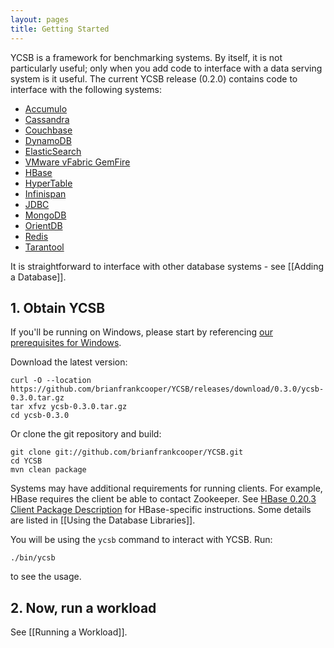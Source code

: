 ```yaml
---
layout: pages
title: Getting Started
---
```

YCSB is a framework for benchmarking systems. By itself, it is not particularly useful; only when you add code to interface with a data serving system is it useful. The current YCSB release (0.2.0) contains code to interface with the following systems:

- [Accumulo](https://accumulo.apache.org/)
- [Cassandra](http://cassandra.apache.org/)
- [Couchbase](http://www.couchbase.com/)
- [DynamoDB](http://aws.amazon.com/dynamodb/)
- [ElasticSearch](https://www.elastic.co/products/elasticsearch)
- [VMware vFabric GemFire](http://www.vmware.com/products/application-platform/vfabric-gemfire/overview.html)
- [HBase](http://hbase.apache.org/)
- [HyperTable](http://www.hypertable.com/)
- [Infinispan](http://www.jboss.org/infinispan)
- [JDBC](http://www.oracle.com/technetwork/java/javase/jdbc/index.html)
- [MongoDB](http://www.mongodb.org/)
- [OrientDB](http://www.orientdb.org/)
- [Redis](http://redis.io/)
- [Tarantool](http://tarantool.org/)


It is straightforward to interface with other database systems - see [[Adding a Database]].

## 1. Obtain YCSB

If you'll be running on Windows, please start by referencing [our prerequisites for Windows](https://github.com/brianfrankcooper/YCSB/wiki/Prerequisites-for-Windows).

Download the latest version:

    curl -O --location https://github.com/brianfrankcooper/YCSB/releases/download/0.3.0/ycsb-0.3.0.tar.gz
    tar xfvz ycsb-0.3.0.tar.gz
    cd ycsb-0.3.0

Or clone the git repository and build:

    git clone git://github.com/brianfrankcooper/YCSB.git
    cd YCSB
    mvn clean package

Systems may have additional requirements for running clients.  For example, HBase requires the client be able to contact Zookeeper.  See <A HREF="http://hadoop.apache.org/hbase/docs/r0.20.3/api/org/apache/hadoop/hbase/client/package-summary.html#package_description">HBase 0.20.3 Client Package Description</A> for HBase-specific instructions. Some details are listed in [[Using the Database Libraries]].

You will be using the `ycsb` command to interact with YCSB. Run:

    ./bin/ycsb

to see the usage. 

## 2. Now, run a workload

See [[Running a Workload]].
